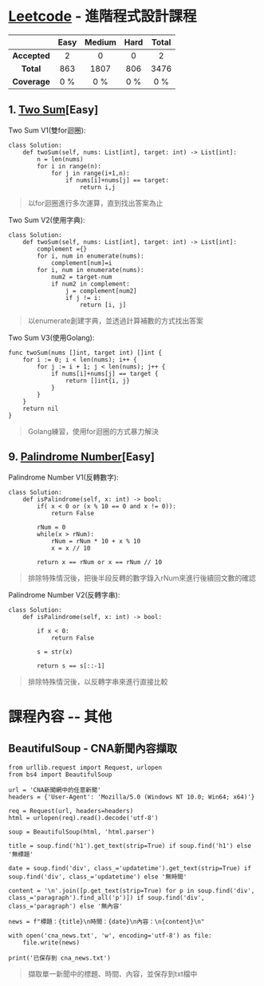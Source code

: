 # [Leetcode](https://leetcode.com/) - 進階程式設計課程


| | Easy | Medium | Hard | Total |
|:---:|:---:|:---:|:---:|:---:|
| **Accepted** | 2 | 0 | 0 | 2 |
| **Total** | 863 | 1807 | 806 | 3476 |
| **Coverage** | 0 % |0 % | 0 % | 0 % |

## 1. [Two Sum](https://leetcode.com/problems/two-sum/)[Easy]

Two Sum V1(雙for迴圈):
```
class Solution:
    def twoSum(self, nums: List[int], target: int) -> List[int]:
        n = len(nums)
        for i in range(n):
            for j in range(i+1,n):
                if nums[i]+nums[j] == target:
                    return i,j
```
>以for迴圈進行多次運算，直到找出答案為止

Two Sum V2(使用字典):
```
class Solution:
    def twoSum(self, nums: List[int], target: int) -> List[int]:
        complement ={}
        for i, num in enumerate(nums):
            complement[num]=i
        for i, num in enumerate(nums):
            num2 = target-num
            if num2 in complement:
                j = complement[num2]
                if j != i:
                    return [i, j]
```
>以enumerate創建字典，並透過計算補數的方式找出答案

Two Sum V3(使用Golang):
```
func twoSum(nums []int, target int) []int {
    for i := 0; i < len(nums); i++ {
        for j := i + 1; j < len(nums); j++ {
            if nums[i]+nums[j] == target {
                return []int{i, j}
            }
        }
    }
    return nil
}
```
>Golang練習，使用for迴圈的方式暴力解決

## 9. [Palindrome Number](https://leetcode.com/problems/palindrome-number/)[Easy]

Palindrome Number V1(反轉數字):
```
class Solution:
    def isPalindrome(self, x: int) -> bool:
        if( x < 0 or (x % 10 == 0 and x != 0)):
            return False

        rNum = 0
        while(x > rNum):
            rNum = rNum * 10 + x % 10
            x = x // 10

        return x == rNum or x == rNum // 10

```
>排除特殊情況後，把後半段反轉的數字錄入rNum來進行後續回文數的確認

Palindrome Number V2(反轉字串):
```
class Solution:
    def isPalindrome(self, x: int) -> bool:

        if x < 0:
            return False

        s = str(x)

        return s == s[::-1]
```
>排除特殊情況後，以反轉字串來進行直接比較



# 課程內容 -- 其他

## BeautifulSoup - CNA新聞內容擷取

```
from urllib.request import Request, urlopen
from bs4 import BeautifulSoup

url = 'CNA新聞網中的任意新聞'
headers = {'User-Agent': 'Mozilla/5.0 (Windows NT 10.0; Win64; x64)'}

req = Request(url, headers=headers)
html = urlopen(req).read().decode('utf-8')

soup = BeautifulSoup(html, 'html.parser')

title = soup.find('h1').get_text(strip=True) if soup.find('h1') else '無標題'

date = soup.find('div', class_='updatetime').get_text(strip=True) if soup.find('div', class_='updatetime') else '無時間'

content = '\n'.join([p.get_text(strip=True) for p in soup.find('div', class_='paragraph').find_all('p')]) if soup.find('div', class_='paragraph') else '無內容'

news = f"標題：{title}\n時間：{date}\n內容：\n{content}\n"

with open('cna_news.txt', 'w', encoding='utf-8') as file:
    file.write(news)

print('已保存到 cna_news.txt')
```
>擷取單一新聞中的標題、時間、內容，並保存到txt檔中
